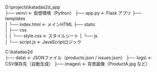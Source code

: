 D:\projects\katadas2d_app\
├── venv\                    ← 仮想環境（Python）
├── app.py                   ← Flask アプリ
├── templates\
│   └── index.html           ← メインHTML
├── static\
│   ├── css\
│   │   └── style.css        ← スタイルシート
│   └── js\
│       └── script.js        ← JavaScriptロジック

C:\katadas2d\
├── data\        ← JSONファイル（products.json / issues.json）
├── logs\        ← CSV保存先（自動生成）
├── images\      ← 背景画像（ProductA.jpg など）
